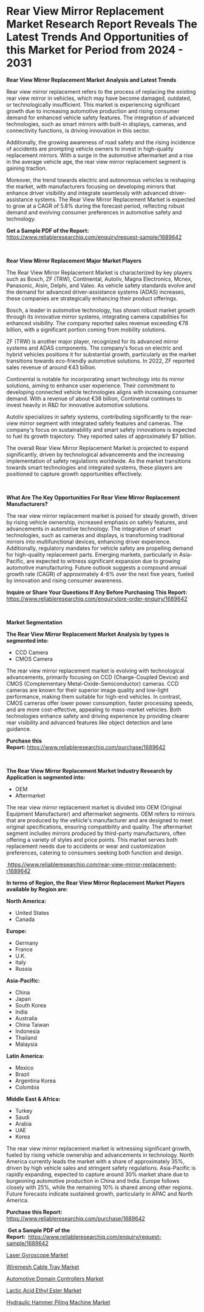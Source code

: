 <p><h1>Rear View Mirror Replacement Market Research Report Reveals The Latest Trends And Opportunities of this Market for Period from 2024 - 2031</h1></p><p><strong>Rear View Mirror Replacement Market Analysis and Latest Trends</strong></p>
<p><p>Rear view mirror replacement refers to the process of replacing the existing rear view mirror in vehicles, which may have become damaged, outdated, or technologically insufficient. This market is experiencing significant growth due to increasing automotive production and rising consumer demand for enhanced vehicle safety features. The integration of advanced technologies, such as smart mirrors with built-in displays, cameras, and connectivity functions, is driving innovation in this sector. </p><p>Additionally, the growing awareness of road safety and the rising incidence of accidents are prompting vehicle owners to invest in high-quality replacement mirrors. With a surge in the automotive aftermarket and a rise in the average vehicle age, the rear view mirror replacement segment is gaining traction. </p><p>Moreover, the trend towards electric and autonomous vehicles is reshaping the market, with manufacturers focusing on developing mirrors that enhance driver visibility and integrate seamlessly with advanced driver-assistance systems. The Rear View Mirror Replacement Market is expected to grow at a CAGR of 5.8% during the forecast period, reflecting robust demand and evolving consumer preferences in automotive safety and technology.</p></p>
<p><strong>Get a Sample PDF of the Report:&nbsp;</strong> <a href="https://www.reliableresearchiq.com/enquiry/request-sample/1689642?utm_campaign=1117&utm_medium=2&utm_source=Github&utm_content=ia&utm_term=17102024&utm_id=rear-view-mirror-replacement">https://www.reliableresearchiq.com/enquiry/request-sample/1689642</a></p>
<p>&nbsp;</p>
<p><strong>Rear View Mirror Replacement Major Market Players</strong></p>
<p><p>The Rear View Mirror Replacement Market is characterized by key players such as Bosch, ZF (TRW), Continental, Autoliv, Magna Electronics, Mcnex, Panasonic, Aisin, Delphi, and Valeo. As vehicle safety standards evolve and the demand for advanced driver-assistance systems (ADAS) increases, these companies are strategically enhancing their product offerings.</p><p>Bosch, a leader in automotive technology, has shown robust market growth through its innovative mirror systems, integrating camera capabilities for enhanced visibility. The company reported sales revenue exceeding €78 billion, with a significant portion coming from mobility solutions.</p><p>ZF (TRW) is another major player, recognized for its advanced mirror systems and ADAS components. The company’s focus on electric and hybrid vehicles positions it for substantial growth, particularly as the market transitions towards eco-friendly automotive solutions. In 2022, ZF reported sales revenue of around €43 billion.</p><p>Continental is notable for incorporating smart technology into its mirror solutions, aiming to enhance user experience. Their commitment to developing connected vehicle technologies aligns with increasing consumer demand. With a revenue of about €38 billion, Continental continues to invest heavily in R&D for innovative automotive solutions.</p><p>Autoliv specializes in safety systems, contributing significantly to the rear-view mirror segment with integrated safety features and cameras. The company's focus on sustainability and smart safety innovations is expected to fuel its growth trajectory. They reported sales of approximately $7 billion.</p><p>The overall Rear View Mirror Replacement Market is projected to expand significantly, driven by technological advancements and the increasing implementation of safety regulations worldwide. As the market transitions towards smart technologies and integrated systems, these players are positioned to capture growth opportunities effectively.</p></p>
<p>&nbsp;</p>
<p><strong>What Are The Key Opportunities For Rear View Mirror Replacement Manufacturers?</strong></p>
<p><p>The rear view mirror replacement market is poised for steady growth, driven by rising vehicle ownership, increased emphasis on safety features, and advancements in automotive technology. The integration of smart technologies, such as cameras and displays, is transforming traditional mirrors into multifunctional devices, enhancing driver experience. Additionally, regulatory mandates for vehicle safety are propelling demand for high-quality replacement parts. Emerging markets, particularly in Asia-Pacific, are expected to witness significant expansion due to growing automotive manufacturing. Future outlook suggests a compound annual growth rate (CAGR) of approximately 4-6% over the next five years, fueled by innovation and rising consumer awareness.</p></p>
<p><strong>Inquire or Share Your Questions If Any Before Purchasing This Report:</strong> <a href="https://www.reliableresearchiq.com/enquiry/pre-order-enquiry/1689642?utm_campaign=1117&utm_medium=2&utm_source=Github&utm_content=ia&utm_term=17102024&utm_id=rear-view-mirror-replacement">https://www.reliableresearchiq.com/enquiry/pre-order-enquiry/1689642</a></p>
<p>&nbsp;</p>
<p><strong>Market Segmentation</strong></p>
<p><strong>The Rear View Mirror Replacement Market Analysis by types is segmented into:</strong></p>
<p><ul><li>CCD Camera</li><li>CMOS Camera</li></ul></p>
<p><p>The rear view mirror replacement market is evolving with technological advancements, primarily focusing on CCD (Charge-Coupled Device) and CMOS (Complementary Metal-Oxide-Semiconductor) cameras. CCD cameras are known for their superior image quality and low-light performance, making them suitable for high-end vehicles. In contrast, CMOS cameras offer lower power consumption, faster processing speeds, and are more cost-effective, appealing to mass-market vehicles. Both technologies enhance safety and driving experience by providing clearer rear visibility and advanced features like object detection and lane guidance.</p></p>
<p><strong>Purchase this Report:&nbsp;</strong><a href="https://www.reliableresearchiq.com/purchase/1689642?utm_campaign=1117&utm_medium=2&utm_source=Github&utm_content=ia&utm_term=17102024&utm_id=rear-view-mirror-replacement">https://www.reliableresearchiq.com/purchase/1689642</a></p>
<p>&nbsp;</p>
<p><strong>The Rear View Mirror Replacement Market Industry Research by Application is segmented into:</strong></p>
<p><ul><li>OEM</li><li>Aftermarket</li></ul></p>
<p><p>The rear view mirror replacement market is divided into OEM (Original Equipment Manufacturer) and aftermarket segments. OEM refers to mirrors that are produced by the vehicle's manufacturer and are designed to meet original specifications, ensuring compatibility and quality. The aftermarket segment includes mirrors produced by third-party manufacturers, often offering a variety of styles and price points. This market serves both replacement needs due to accidents or wear and customization preferences, catering to consumers seeking both function and design.</p></p>
<p><a href="https://www.reliableresearchiq.com/rear-view-mirror-replacement-r1689642?utm_campaign=1117&utm_medium=2&utm_source=Github&utm_content=ia&utm_term=17102024&utm_id=rear-view-mirror-replacement">&nbsp;https://www.reliableresearchiq.com/rear-view-mirror-replacement-r1689642</a></p>
<p><strong>In terms of Region, the Rear View Mirror Replacement Market Players available by Region are:</strong></p>
<p>
    <p> <strong> North America: </strong>
        <ul>
            <li>United States</li>
            <li>Canada</li>
        </ul>
        </p> 
    <p> <strong> Europe: </strong>
        <ul>
            <li>Germany</li>
            <li>France</li>
            <li>U.K.</li>
            <li>Italy</li>
            <li>Russia</li>
        </ul>
        </p> 
    <p> <strong> Asia-Pacific: </strong>
        <ul>
            <li>China</li>
            <li>Japan</li>
            <li>South Korea</li>
            <li>India</li>
            <li>Australia</li>
            <li>China Taiwan</li>
            <li>Indonesia</li>
            <li>Thailand</li>
            <li>Malaysia</li>
        </ul>
        </p> 
    <p> <strong> Latin America: </strong>
        <ul>
            <li>Mexico</li>
            <li>Brazil</li>
            <li>Argentina Korea</li>
            <li>Colombia</li>
        </ul>
        </p> 
    <p> <strong> Middle East & Africa: </strong>
        <ul>
            <li>Turkey</li>
            <li>Saudi</li>
            <li>Arabia</li>
            <li>UAE</li>
            <li>Korea</li>
        </ul>
    </p>
    </p>
<p><p>The rear view mirror replacement market is witnessing significant growth, fueled by rising vehicle ownership and advancements in technology. North America currently leads the market with a share of approximately 35%, driven by high vehicle sales and stringent safety regulations. Asia-Pacific is rapidly expanding, expected to capture around 30% market share due to burgeoning automotive production in China and India. Europe follows closely with 25%, while the remaining 10% is shared among other regions. Future forecasts indicate sustained growth, particularly in APAC and North America.</p></p>
<p><strong>Purchase this Report: </strong><a href="https://www.reliableresearchiq.com/purchase/1689642?utm_campaign=1117&utm_medium=2&utm_source=Github&utm_content=ia&utm_term=17102024&utm_id=rear-view-mirror-replacement">https://www.reliableresearchiq.com/purchase/1689642</a></p>
<p>&nbsp;<strong>Get a Sample PDF of the Report:&nbsp;&nbsp;</strong><a href="https://www.reliableresearchiq.com/enquiry/request-sample/1689642?utm_campaign=1117&utm_medium=2&utm_source=Github&utm_content=ia&utm_term=17102024&utm_id=rear-view-mirror-replacement">https://www.reliableresearchiq.com/enquiry/request-sample/1689642</a></p>
<p><strong></strong></p>
<p><p><a href="https://issuu.com/reportprime-2/docs/laser-gyroscope-market-size-2030.pp_0b6685579b3a51?utm_campaign=1117&utm_medium=2&utm_source=Github&utm_content=ia&utm_term=17102024&utm_id=rear-view-mirror-replacement">Laser Gyroscope Market</a></p><p><a href="https://www.linkedin.com/pulse/pulse-wiremesh-cable-tray-rhythms-change-market-resonance-n8wve?utm_campaign=1117&utm_medium=2&utm_source=Github&utm_content=ia&utm_term=17102024&utm_id=rear-view-mirror-replacement">Wiremesh Cable Tray Market</a></p><p><a href="https://github.com/florjvdva/Market-Research-Report-List-1/blob/main/automotive-domain-controllers-market.md?utm_campaign=1117&utm_medium=2&utm_source=Github&utm_content=ia&utm_term=17102024&utm_id=rear-view-mirror-replacement">Automotive Domain Controllers Market</a></p><p><a href="https://www.linkedin.com/pulse/investing-lactic-acid-ethyl-ester-market-trends-leading-products-xwgie?utm_campaign=1117&utm_medium=2&utm_source=Github&utm_content=ia&utm_term=17102024&utm_id=rear-view-mirror-replacement">Lactic Acid Ethyl Ester Market</a></p><p><a href="https://issuu.com/reportprime-2/docs/hydraulic-hammer-piling-machine-mar_c86147e4d0bbb3?utm_campaign=1117&utm_medium=2&utm_source=Github&utm_content=ia&utm_term=17102024&utm_id=rear-view-mirror-replacement">Hydraulic Hammer Piling Machine Market</a></p></p>